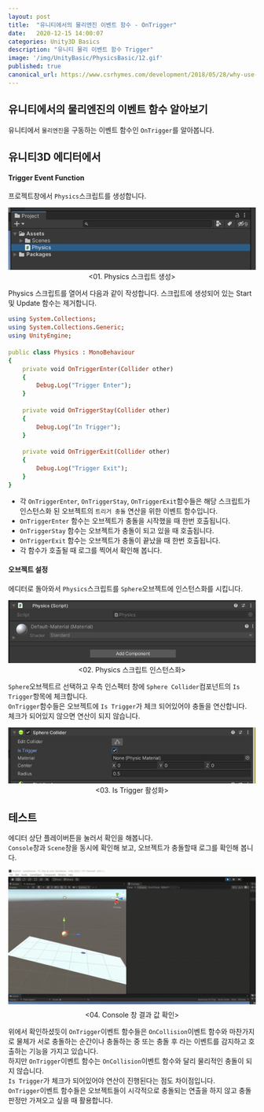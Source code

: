 ```yaml
---
layout: post
title:  "유니티에서의 물리엔진 이벤트 함수 - OnTrigger"
date:   2020-12-15 14:00:07
categories: Unity3D Basics
description: "유니티 물리 이벤트 함수 Trigger"
image: '/img/UnityBasic/PhysicsBasic/12.gif'
published: true
canonical_url: https://www.csrhymes.com/development/2018/05/28/why-use-a-static-site-generator.html
---
```


## 유니티에서의 물리엔진의 이벤트 함수 알아보기
유니티에서 `물리엔진`을 구동하는 이벤트 함수인 `OnTrigger`를 알아봅니다.  
  
## 유니티3D 에디터에서  
#### Trigger Event Function
프로젝트창에서 `Physics`스크립트를 생성합니다.
<p align="center"><img src="/img/UnityBasic/PhysicsEvent/01.PNG"><br/>
<01. Physics 스크립트 생성></p>  
  
Physics 스크립트를 열어서 다음과 같이 작성합니다. 
스크립트에 생성되어 있는 Start 및 Update 함수는 제거합니다.  

```ruby
using System.Collections;
using System.Collections.Generic;
using UnityEngine;

public class Physics : MonoBehaviour
{
    private void OnTriggerEnter(Collider other)
    {
        Debug.Log("Trigger Enter");
    }

    private void OnTriggerStay(Collider other)
    {
        Debug.Log("In Trigger");
    }

    private void OnTriggerExit(Collider other)
    {
        Debug.Log("Trigger Exit");
    }
}
```
  
* 각 `OnTriggerEnter`, `OnTriggerStay`, `OnTriggerExit`함수들은 해당 스크립트가 인스턴스화 된 오브젝트의 `트리거 충돌` 연산을 위한 이벤트 함수입니다.   
* `OnTriggerEnter` 함수는 오브젝트가 충돌을 시작했을 때 한번 호출됩니다.  
* `OnTriggerStay` 함수는 오브젝트가 충돌이 되고 있을 때 호출됩니다.  
* `OnTriggerExit` 함수는 오브젝트가 충돌이 끝났을 때 한번 호출됩니다.  
* 각 함수가 호출될 때 로그를 찍어서 확인해 봅니다.  

#### 오브젝트 설정  
  
에디터로 돌아와서 `Physics`스크립트를 `Sphere`오브젝트에 인스턴스화를 시킵니다.  
<p align="center"><img src="/img/UnityBasic/PhysicsEvent/02.PNG"><br/>
<02. Physics 스크립트 인스턴스화></p>  
  
`Sphere`오브젝트르 선택하고 우측 인스펙터 창에 `Sphere Collider`컴포넌트의 `Is Trigger`항목에 체크합니다.  
`OnTrigger`함수들은 오브젝트에 `Is Trigger`가 체크 되어있어야 충돌을 연산합니다.  
체크가 되어있지 않으면 연산이 되지 않습니다.  
<p align="center"><img src="/img/UnityBasic/PhysicsEvent/04.PNG"><br/>
<03. Is Trigger 활성화></p>  
  
## 테스트
에디터 상단 플레이버튼을 눌러서 확인을 해봅니다.  
`Console`창과 `Scene`창을 동시에 확인해 보고, 오브젝트가 충돌할때 로그를 확인해 봅니다.  
<p align="center"><img src="/img/UnityBasic/PhysicsEvent/05.gif"><br/>
<04. Console 창 결과 값 확인></p>  
  
위에서 확인하셨듯이 `OnTrigger`이벤트 함수들은 `OnCollision`이벤트 함수와 마찬가지로 물체가 서로 충돌하는 순간이나 
충돌하는 중 또는 충돌 후 라는 이벤트를 감지하고 호출하는 기능을 가지고 있습니다.  
하지만 `OnTrigger`이벤트 함수는 `OnCollision`이벤트 함수와 달리 물리적인 충돌이 되지 않습니다.  
`Is Trigger`가 체크가 되어있어야 연산이 진행된다는 점도 차이점입니다.  
`OnTrigger`이벤트 함수들은 오브젝트들이 시각적으로 충돌되는 연출을 하지 않고 충돌판정만 가져오고 싶을 때 활용합니다.  
